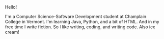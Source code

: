 Hello!

I'm a Computer Science-Software Development student at Champlain College in Vermont.
I'm learning Java, Python, and a bit of HTML. And in my free time I write fiction. 
So I like writing, coding, and writing code. Also ice cream!

